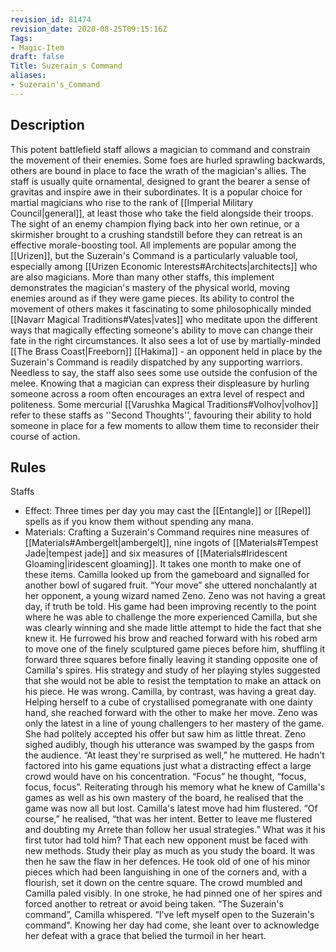 ```yaml
---
revision_id: 81474
revision_date: 2020-08-25T09:15:16Z
Tags:
- Magic-Item
draft: false
Title: Suzerain_s Command
aliases:
- Suzerain's_Command
---
```

## Description
This potent battlefield staff allows a magician to command and constrain the movement of their enemies. Some foes are hurled sprawling backwards, others are bound in place to face the wrath of the magician's allies. The staff is usually quite ornamental, designed to grant the bearer a sense of gravitas and inspire awe in their subordinates. It is a popular choice for martial magicians who rise to the rank of [[Imperial Military Council|general]], at least those who take the field alongside their troops. The sight of an enemy champion flying back into her own retinue, or a skirmisher brought to a crushing standstill before they can retreat is an effective morale-boosting tool.
All implements are popular among the [[Urizen]], but the Suzerain's Command is a particularly valuable tool, especially among [[Urizen Economic Interests#Architects|architects]] who are also magicians. More than many other staffs, this implement demonstrates the magician's mastery of the physical world, moving enemies around as if they were game pieces. Its ability to control the movement of others makes it fascinating to some philosophically minded [[Navarr Magical Traditions#Vates|vates]] who meditate upon the different ways that magically effecting someone's ability to move can change their fate in the right circumstances. It also sees a lot of use by martially-minded [[The Brass Coast|Freeborn]] [[Hakima]] - an opponent held in place by the Suzerain's Command is readily dispatched by any supporting warriors.
Needless to say, the staff also sees some use outside the confusion of the melee. Knowing that a magician can express their displeasure by hurling someone across a room often encourages an extra level of respect and politeness. Some mercurial [[Varushka Magical Traditions#Volhov|volhov]] refer to these staffs as ''Second Thoughts'', favouring their ability to hold someone in place for a few moments to allow them time to reconsider their course of action.
## Rules
Staffs
* Effect: Three times per day you may cast the [[Entangle]] or [[Repel]] spells as if you know them without spending any mana.
* Materials: Crafting a Suzerain's Command requires nine measures of [[Materials#Ambergelt|ambergelt]], nine ingots of [[Materials#Tempest Jade|tempest jade]] and six measures of [[Materials#Iridescent Gloaming|iridescent gloaming]]. It takes one month to make one of these items.
Camilla looked up from the gameboard and signalled for another bowl of sugared fruit.
“Your move” she uttered nonchalantly at her opponent, a young wizard named Zeno.
Zeno was not having a great day, if truth be told. His game had been improving recently to the point where he was able to challenge the more experienced Camilla, but she was clearly winning and she made little attempt to hide the fact that she knew it. He furrowed his brow and reached forward with  his robed arm to move one of the finely sculptured game pieces before him, shuffling it forward three squares before finally leaving it standing opposite one of Camilla's spires. His strategy and study of her playing styles suggested that she would not be able to resist the temptation to make an attack on his piece.
He was wrong.
Camilla, by contrast, was having a great day. Helping herself to a cube of crystallised pomegranate with one dainty hand, she reached forward with the other to make her move. Zeno was only the latest in a line of young challengers to her mastery of the game. She had politely accepted his offer but saw him as little threat. 
Zeno sighed audibly, though his utterance was swamped by the gasps from the audience. “At least they're surprised as well,” he muttered. He hadn't factored into his game equations just what a distracting effect a large crowd would have on his concentration. “Focus” he thought, “focus, focus, focus”. Reiterating through his memory what he knew of Camilla's games as well as his own mastery of the board, he realised that the game was now all but lost. Camilla's latest move had him flustered. “Of course,” he realised, “that was her intent. Better to leave me flustered and doubting my Arrete than follow her usual strategies.” What was it his first tutor had told him? That each new opponent must be faced with new methods. Study their play as much as you study the board. It was then he saw the flaw in her defences.
He took old of one of his minor pieces which had been languishing in one of the corners and, with a flourish, set it down on the centre square. The crowd mumbled and Camilla paled visibly. In one stroke, he had pinned one of her spires and forced another to retreat or avoid being taken. 
“The Suzerain's command”, Camilla whispered. “I've left myself open to the Suzerain's command". Knowing her day had come, she leant over to acknowledge her defeat with a grace that belied the turmoil in her heart.